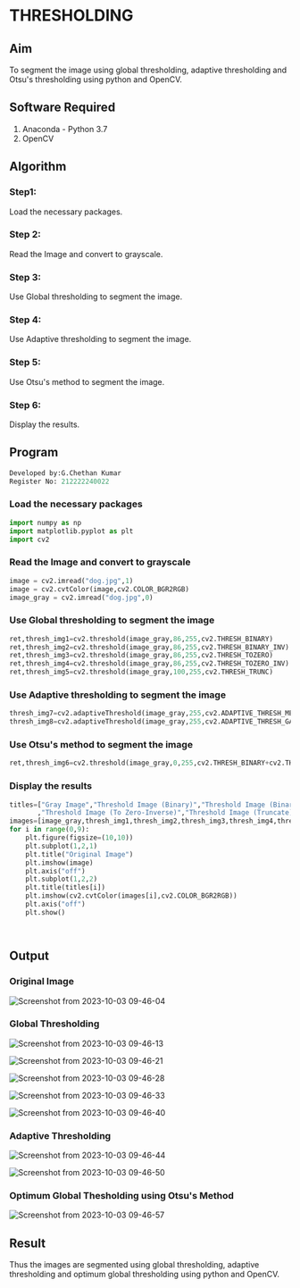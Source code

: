 # THRESHOLDING
## Aim
To segment the image using global thresholding, adaptive thresholding and Otsu's thresholding using python and OpenCV.

## Software Required
1. Anaconda - Python 3.7
2. OpenCV

## Algorithm

### Step1:
Load the necessary packages.

### Step 2:
Read the Image and convert to grayscale.

### Step 3:
Use Global thresholding to segment the image.

### Step 4:
Use Adaptive thresholding to segment the image.

### Step 5:
Use Otsu's method to segment the image.

### Step 6:
Display the results.

## Program

```python
Developed by:G.Chethan Kumar
Register No: 212222240022
```

### Load the necessary packages
```python
import numpy as np
import matplotlib.pyplot as plt
import cv2
```

### Read the Image and convert to grayscale
```python
image = cv2.imread("dog.jpg",1)
image = cv2.cvtColor(image,cv2.COLOR_BGR2RGB)
image_gray = cv2.imread("dog.jpg",0)
```

### Use Global thresholding to segment the image
```python
ret,thresh_img1=cv2.threshold(image_gray,86,255,cv2.THRESH_BINARY)
ret,thresh_img2=cv2.threshold(image_gray,86,255,cv2.THRESH_BINARY_INV)
ret,thresh_img3=cv2.threshold(image_gray,86,255,cv2.THRESH_TOZERO)
ret,thresh_img4=cv2.threshold(image_gray,86,255,cv2.THRESH_TOZERO_INV)
ret,thresh_img5=cv2.threshold(image_gray,100,255,cv2.THRESH_TRUNC)
```

### Use Adaptive thresholding to segment the image
```python
thresh_img7=cv2.adaptiveThreshold(image_gray,255,cv2.ADAPTIVE_THRESH_MEAN_C,cv2.THRESH_BINARY,11,2)
thresh_img8=cv2.adaptiveThreshold(image_gray,255,cv2.ADAPTIVE_THRESH_GAUSSIAN_C,cv2.THRESH_BINARY,11,2)
```

### Use Otsu's method to segment the image 
```python
ret,thresh_img6=cv2.threshold(image_gray,0,255,cv2.THRESH_BINARY+cv2.THRESH_OTSU)
```

### Display the results
```python
titles=["Gray Image","Threshold Image (Binary)","Threshold Image (Binary Inverse)","Threshold Image (To Zero)"
       ,"Threshold Image (To Zero-Inverse)","Threshold Image (Truncate)","Otsu","Adaptive Threshold (Mean)","Adaptive Threshold (Gaussian)"]
images=[image_gray,thresh_img1,thresh_img2,thresh_img3,thresh_img4,thresh_img5,thresh_img6,thresh_img7,thresh_img8]
for i in range(0,9):
    plt.figure(figsize=(10,10))
    plt.subplot(1,2,1)
    plt.title("Original Image")
    plt.imshow(image)
    plt.axis("off")
    plt.subplot(1,2,2)
    plt.title(titles[i])
    plt.imshow(cv2.cvtColor(images[i],cv2.COLOR_BGR2RGB))
    plt.axis("off")
    plt.show()




```
## Output

### Original Image

![Screenshot from 2023-10-03 09-46-04](https://github.com/Gchethankumar/THRESHOLDING/assets/118348224/b008c8c2-bdb9-433f-935f-21f2bdf3f98c)


### Global Thresholding

![Screenshot from 2023-10-03 09-46-13](https://github.com/Gchethankumar/THRESHOLDING/assets/118348224/12620b85-d6cd-4881-a10f-def10c3bfa46)

![Screenshot from 2023-10-03 09-46-21](https://github.com/Gchethankumar/THRESHOLDING/assets/118348224/3c497c71-e4d8-4931-8d97-bf8450c3dd10)

![Screenshot from 2023-10-03 09-46-28](https://github.com/Gchethankumar/THRESHOLDING/assets/118348224/0a36c4d1-ad78-435e-8578-f94c4f7294aa)

![Screenshot from 2023-10-03 09-46-33](https://github.com/Gchethankumar/THRESHOLDING/assets/118348224/e5331fce-31c0-447f-a8da-530280165f92)

![Screenshot from 2023-10-03 09-46-40](https://github.com/Gchethankumar/THRESHOLDING/assets/118348224/f75c3232-95b3-443b-b917-cdfecb719b72)



### Adaptive Thresholding

![Screenshot from 2023-10-03 09-46-44](https://github.com/Gchethankumar/THRESHOLDING/assets/118348224/6c84e572-46c6-4c20-8d1e-e3289019602a)

![Screenshot from 2023-10-03 09-46-50](https://github.com/Gchethankumar/THRESHOLDING/assets/118348224/5ba57d36-b2a3-4120-9b1a-6001a12db22f)


### Optimum Global Thesholding using Otsu's Method

![Screenshot from 2023-10-03 09-46-57](https://github.com/Gchethankumar/THRESHOLDING/assets/118348224/f3fc10f3-c608-44e4-b611-19695a00124a)


## Result
Thus the images are segmented using global thresholding, adaptive thresholding and optimum global thresholding using python and OpenCV.

